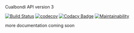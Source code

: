 Cualbondi API version 3

[![Build Status](https://travis-ci.org/cualbondi/apiv3.svg?branch=master)](https://travis-ci.org/cualbondi/apiv3)
[![codecov](https://codecov.io/gh/cualbondi/apiv3/branch/master/graph/badge.svg)](https://codecov.io/gh/cualbondi/apiv3)
[![Codacy Badge](https://api.codacy.com/project/badge/Grade/130a1b9f44214a90b4781c9b0b11ba57)](https://www.codacy.com/app/jperelli/apiv3?utm_source=github.com&amp;utm_medium=referral&amp;utm_content=cualbondi/apiv3&amp;utm_campaign=Badge_Grade)
[![Maintainability](https://api.codeclimate.com/v1/badges/b31b447ad26392a9ce15/maintainability)](https://codeclimate.com/github/cualbondi/apiv3/maintainability)

more documentation coming soon
